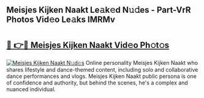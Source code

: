 ## Meisjes Kijken Naakt Le𝚊k𝚎d N𝚞𝚍es - Part-VrR Photos Vid𝚎o Le𝚊ks IMRMv

# <h2><a href="http://fb5upj.evod.top/?m=Meisjes+Kijken+Naakt">🔗 👉🔴 Meisjes Kijken Naakt Vid𝚎o Ph𝚘t𝚘s</a></h2>

[![Meisjes Kijken Naakt N𝚞d𝚎s](https://i.imgur.com/8V9OHl7.gif)](http://fb5upj.evod.top/?m=Meisjes+Kijken+Naakt)
Online personality Meisjes Kijken Naakt who shares lifestyle and dance-themed content, including solo and collaborative dance performances and vlogs. Meisjes Kijken Naakt public persona is one of confidence and authority, but behind the scenes, he's a complex and nuanced individual. 
